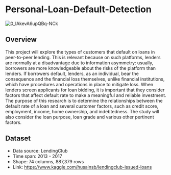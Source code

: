 # Personal-Loan-Default-Detection
![0_lAkevA6upQBq-NCk](https://user-images.githubusercontent.com/62194058/136675162-74e514ec-f6d2-4972-9110-74737937a999.jpeg)


## Overview
This project will explore the types of customers that default on loans in peer-to-peer lending. This is relevant because on such platforms, lenders are normally at a disadvantage due to information asymmetry: usually, borrowers are more knowledgeable about the risks of the platform than lenders. If borrowers default, lenders, as an individual, bear the consequence and the financial loss themselves, unlike financial institutions, which have procedures and operations in place to mitigate loss. When lenders screen applicants for loan bidding, it is important that they consider factors that affect default rate to make a meaningful and reliable investment. The purpose of this research is to determine the relationships between the default rate of a loan and several customer factors, such as credit score, employment, income, home ownership, and indebtedness. The study will also consider the loan purpose, loan grade and various other pertinent factors.

## Dataset
* Data source: LendingClub
* Time span: 2013 - 2017
* Shape: 74 columns, 887,379 rows
* Link: https://www.kaggle.com/husainsb/lendingclub-issued-loans



